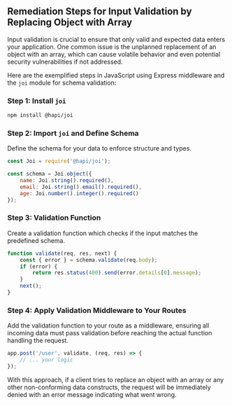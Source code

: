 

## Remediation Steps for Input Validation by Replacing Object with Array

Input validation is crucial to ensure that only valid and expected data enters your application. One common issue is the unplanned replacement of an object with an array, which can cause volatile behavior and even potential security vulnerabilities if not addressed.

Here are the exemplified steps in JavaScript using Express middleware and the `joi` module for schema validation:

### Step 1: Install `joi`

```bash
npm install @hapi/joi
```

### Step 2: Import `joi` and Define Schema

Define the schema for your data to enforce structure and types.

```javascript
const Joi = require('@hapi/joi');

const schema = Joi.object({
    name: Joi.string().required(),
    email: Joi.string().email().required(),
    age: Joi.number().integer().required()
});
```

### Step 3: Validation Function
Create a validation function which checks if the input matches the predefined schema.

```javascript
function validate(req, res, next) {
    const { error } = schema.validate(req.body);
    if (error) {
        return res.status(400).send(error.details[0].message);
    }
    next();
}
```

### Step 4: Apply Validation Middleware to Your Routes
Add the validation function to your route as a middleware, ensuring all incoming data must pass validation before reaching the actual function handling the request.

```javascript
app.post('/user', validate, (req, res) => {
    // ... your logic
});
```

With this approach, if a client tries to replace an object with an array or any other non-conforming data constructs, the request will be immediately denied with an error message indicating what went wrong.